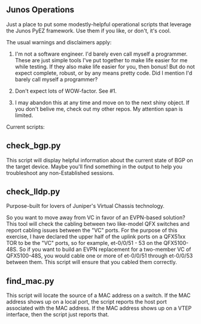 Junos Operations
----------------
Just a place to put some modestly-helpful operational scripts that leverage
the Junos PyEZ framework.  Use them if you like, or don't, it's cool.

The usual warnings and disclaimers apply:

1.  I'm not a software engineer.  I'd barely even call myself a programmer.
    These are just simple tools I've put together to make life easier for
    me while testing.  If they also make life easier for you, then bonus!
    But do not expect complete, robust, or by any means pretty code.  Did I
    mention I'd barely call myself a programmer?

2.  Don't expect lots of WOW-factor.  See #1.

3.  I may abandon this at any time and move on to the next shiny object.
    If you don't belive me, check out my other repos.  My attention span is
    limited.


Current scripts:

check_bgp.py
------------
This script will display helpful information about the current state
of BGP on the target device.  Maybe you'll find something in the output
to help you troubleshoot any non-Established sessions.


check_lldp.py
-------------
Purpose-built for lovers of Juniper's Virtual Chassis technology.

So you want to move away from VC in favor of an EVPN-based solution?
This tool will check the cabling between two like-model QFX switches
and report cabling issues between the "VC" ports.  For the purpose
of this exercise, I have declared the upper half of the uplink ports
on a QFX51xx TOR to be the "VC" ports, so for example, et-0/0/51 - 53
on the QFX5100-48S.  So if you want to build an EVPN replacement for
a two-member VC of QFX5100-48S, you would cable one or more of
et-0/0/51 through et-0/0/53 between them.  This script will ensure
that you cabled them correctly.


find_mac.py
-----------
This script will locate the source of a MAC address on a switch.  If the
MAC address shows up on a local port, the script reports the host port
associated with the MAC address.  If the MAC address shows up on a VTEP
interface, then the script just reports that.
